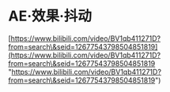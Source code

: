 # AE·效果·抖动

[https://www.bilibili.com/video/BV1qb411271D?from=search\&seid=12677543798504851819](https://www.bilibili.com/video/BV1qb411271D?from=search\&seid=12677543798504851819 "https://www.bilibili.com/video/BV1qb411271D?from=search\&seid=12677543798504851819")

